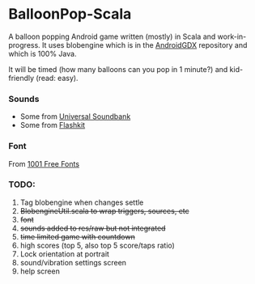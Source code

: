 # BalloonPop-Scala

A balloon popping Android game written (mostly) in Scala and work-in-progress. It uses blobengine
which is in the [AndroidGDX](https://github.com/adsgray/AndroidGDX) repository
and which is 100% Java.

It will be timed (how many balloons can you pop in 1 minute?) and kid-friendly
(read: easy).

### Sounds
* Some from [Universal Soundbank](http://eng.universal-soundbank.com/cartoons.htm)
* Some from [Flashkit](http://flashkit.com)

### Font
From [1001 Free Fonts](http://1001freefonts.com)


### TODO:
1. Tag blobengine when changes settle
2. ~~BlobengineUtil.scala to wrap triggers, sources, etc~~
3. ~~font~~
4. ~~sounds added to res/raw but not integrated~~
5. ~~time limited game with countdown~~
6. high scores (top 5, also top 5 score/taps ratio)
7. Lock orientation at portrait
8. sound/vibration settings screen
8. help screen


